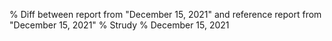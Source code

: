 % Diff between report from "December 15, 2021" and reference report from "December 15, 2021"
% Strudy
% December 15, 2021


